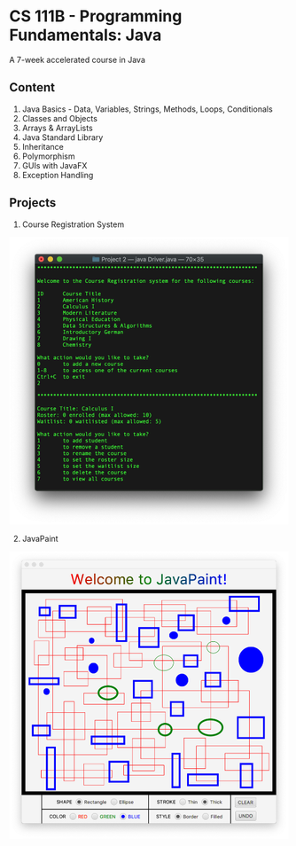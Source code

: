 # CS 111B - Programming Fundamentals: Java

A 7-week accelerated course in Java

## Content
1. Java Basics - Data, Variables, Strings, Methods, Loops, Conditionals
2. Classes and Objects
3. Arrays & ArrayLists
4. Java Standard Library
5. Inheritance
6. Polymorphism
7. GUIs with JavaFX
8. Exception Handling

## Projects

1. Course Registration System

  ![Course Registration](CourseRegisration.png)

2. JavaPaint

  ![JavaPaint](JavaPaint.png)
